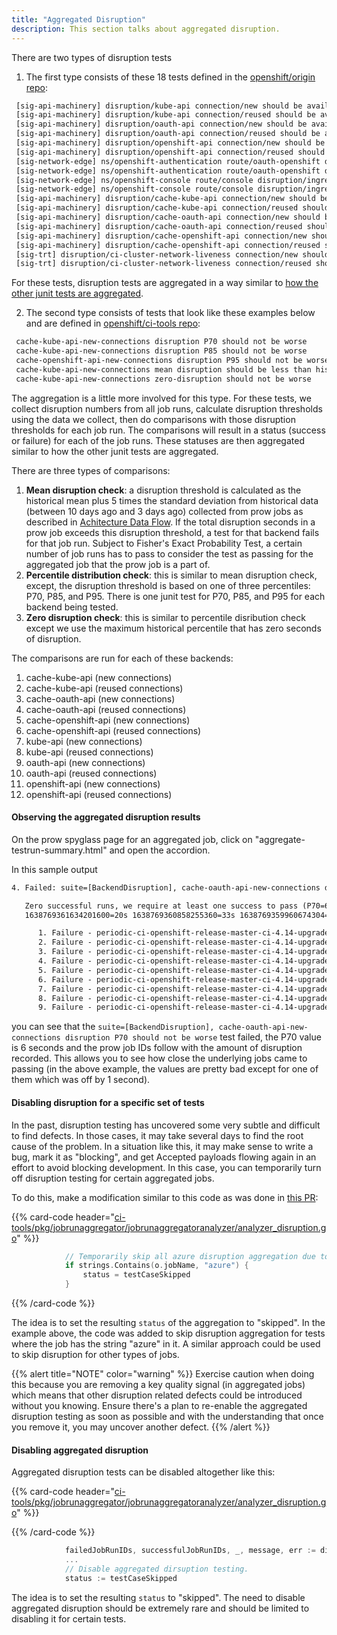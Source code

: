 ```yaml
---
title: "Aggregated Disruption"
description: This section talks about aggregated disruption.
---
```


There are two types of disruption tests

1.  The first type consists of these 18 tests defined in the [openshift/origin repo](https://github.com/openshift/origin/blob/60a977f08b291f7d6374324778a61440e6704390/pkg/synthetictests/disruption.go#L26):

```html
 [sig-api-machinery] disruption/kube-api connection/new should be available throughout the test
 [sig-api-machinery] disruption/kube-api connection/reused should be available throughout the test
 [sig-api-machinery] disruption/oauth-api connection/new should be available throughout the test
 [sig-api-machinery] disruption/oauth-api connection/reused should be available throughout the test
 [sig-api-machinery] disruption/openshift-api connection/new should be available throughout the test
 [sig-api-machinery] disruption/openshift-api connection/reused should be available throughout the test
 [sig-network-edge] ns/openshift-authentication route/oauth-openshift disruption/ingress-to-oauth-server connection/new should be available throughout the test
 [sig-network-edge] ns/openshift-authentication route/oauth-openshift disruption/ingress-to-oauth-server connection/reused should be available throughout the test
 [sig-network-edge] ns/openshift-console route/console disruption/ingress-to-console connection/new should be available throughout the test
 [sig-network-edge] ns/openshift-console route/console disruption/ingress-to-console connection/reused should be available throughout the test
 [sig-api-machinery] disruption/cache-kube-api connection/new should be available throughout the test
 [sig-api-machinery] disruption/cache-kube-api connection/reused should be available throughout the test
 [sig-api-machinery] disruption/cache-oauth-api connection/new should be available throughout the test
 [sig-api-machinery] disruption/cache-oauth-api connection/reused should be available throughout the test
 [sig-api-machinery] disruption/cache-openshift-api connection/new should be available throughout the test
 [sig-api-machinery] disruption/cache-openshift-api connection/reused should be available throughout the test
 [sig-trt] disruption/ci-cluster-network-liveness connection/new should be available throughout the test
 [sig-trt] disruption/ci-cluster-network-liveness connection/reused should be available throughout the test
```

For these tests, disruption tests are aggregated in a way similar to [how the other junit tests are aggregated](../../improving-ci-signal).

2.  The second type consists of tests that look like these examples below and are defined in [openshift/ci-tools repo](https://github.com/openshift/ci-tools/blob/d540ac734fd1b6bbdc05811c238e362cda2286c1/pkg/jobrunaggregator/jobrunaggregatoranalyzer/analyzer_disruption.go#L57-L64):

```html
 cache-kube-api-new-connections disruption P70 should not be worse
 cache-kube-api-new-connections disruption P85 should not be worse
 cache-openshift-api-new-connections disruption P95 should not be worse
 cache-kube-api-new-connections mean disruption should be less than historical plus five standard deviations
 cache-kube-api-new-connections zero-disruption should not be worse
```

The aggregation is a little more involved for this type. For these tests, we collect disruption numbers
from all job runs, calculate disruption thresholds using the data we collect, then do comparisons with
those disruption thresholds for each job run. The comparisons will result in a status (success or failure)
for each of the job runs. These statuses are then aggregated similar to how the other junit tests are
aggregated.

There are three types of comparisons:

1. **Mean disruption check**: a disruption threshold is calculated as the historical mean plus 5 times the
   standard deviation from historical data (between 10 days ago and 3 days ago) collected from prow jobs
   as described in [Achitecture Data Flow](../data-architecture/).  If the total
   disruption seconds in a prow job exceeds this disruption threshold, a test for that backend fails for that job run.
   Subject to Fisher's Exact Probability Test, a certain number of job runs has to pass to consider the test as passing
   for the aggregated job that the prow job is a part of.
2. **Percentile distribution check**: this is similar to mean disruption check, except, the disruption
   threshold is based on one of three percentiles: P70, P85, and P95.  There is one junit test for P70,
   P85, and P95 for each backend being tested.
3. **Zero disruption check**: this is similar to percentile disribution check except we use the maximum historical
   percentile that has zero seconds of disruption.

The comparisons are run for each of these backends:

1. cache-kube-api (new connections)
2. cache-kube-api (reused connections)
3. cache-oauth-api (new connections)
4. cache-oauth-api (reused connections)
5. cache-openshift-api (new connections)
6. cache-openshift-api (reused connections)
7. kube-api (new connections)
8. kube-api (reused connections)
9. oauth-api (new connections)
10. oauth-api (reused connections)
11. openshift-api (new connections)
12. openshift-api (reused connections)

#### Observing the aggregated disruption results

On the prow spyglass page for an aggregated job, click on "aggregate-testrun-summary.html" and open the accordion.

In this sample output

```html
4. Failed: suite=[BackendDisruption], cache-oauth-api-new-connections disruption P70 should not be worse

   Zero successful runs, we require at least one success to pass (P70=6.00s failures=[1638769365845282816=24s 1638769363324506112=23s
   1638769361634201600=20s 1638769360858255360=33s 1638769359960674304=19s 1638769362481451008=11s 1638769364150784000=7s 1638769364989644800=9s 1638769359117619200=16s])

      1. Failure - periodic-ci-openshift-release-master-ci-4.14-upgrade-from-stable-4.13-e2e-gcp-ovn-rt-upgrade/1638769365845282816
      2. Failure - periodic-ci-openshift-release-master-ci-4.14-upgrade-from-stable-4.13-e2e-gcp-ovn-rt-upgrade/1638769363324506112
      3. Failure - periodic-ci-openshift-release-master-ci-4.14-upgrade-from-stable-4.13-e2e-gcp-ovn-rt-upgrade/1638769361634201600
      4. Failure - periodic-ci-openshift-release-master-ci-4.14-upgrade-from-stable-4.13-e2e-gcp-ovn-rt-upgrade/1638769360858255360
      5. Failure - periodic-ci-openshift-release-master-ci-4.14-upgrade-from-stable-4.13-e2e-gcp-ovn-rt-upgrade/1638769359960674304
      6. Failure - periodic-ci-openshift-release-master-ci-4.14-upgrade-from-stable-4.13-e2e-gcp-ovn-rt-upgrade/1638769362481451008
      7. Failure - periodic-ci-openshift-release-master-ci-4.14-upgrade-from-stable-4.13-e2e-gcp-ovn-rt-upgrade/1638769364150784000
      8. Failure - periodic-ci-openshift-release-master-ci-4.14-upgrade-from-stable-4.13-e2e-gcp-ovn-rt-upgrade/1638769364989644800
      9. Failure - periodic-ci-openshift-release-master-ci-4.14-upgrade-from-stable-4.13-e2e-gcp-ovn-rt-upgrade/1638769359117619200
```

you can see that the `suite=[BackendDisruption], cache-oauth-api-new-connections disruption P70 should not be worse` test failed, the P70 value is 6 seconds
and the prow job IDs follow with the amount of disruption recorded.  This allows you to see how close the underlying jobs came to passing (in the
above example, the values are pretty bad except for one of them which was off by 1 second).

#### Disabling disruption for a specific set of tests

In the past, disruption testing has uncovered some very subtle and difficult to find defects.  In those cases,
it may take several days to find the root cause of the problem.  In a situation like this, it may make sense to
write a bug, mark it as "blocking", and get Accepted payloads flowing again in an effort to avoid blocking development.
In this case, you can temporarily turn off disruption testing for certain aggregated jobs.

To do this, make a modification similar to this code as was done in [this PR](https://github.com/openshift/ci-tools/pull/3317/files):

{{% card-code header="[ci-tools/pkg/jobrunaggregator/jobrunaggregatoranalyzer/analyzer_disruption.go](https://github.com/openshift/ci-tools/blob/01097fb7d27a7477e2f2244f8d94e3b4ba44aad7/pkg/jobrunaggregator/jobrunaggregatoranalyzer/analyzer_disruption.go#L76)" %}}

```go
			// Temporarily skip all azure disruption aggregation due to https://issues.redhat.com/browse/TRT-889
			if strings.Contains(o.jobName, "azure") {
				status = testCaseSkipped
			}
```

{{% /card-code %}}

The idea is to set the resulting `status` of the aggregation to "skipped".  In the example above, the code was added to
skip disruption aggregation for tests where the job has the string "azure" in it.  A similar approach  could
be used to skip disruption for other types of jobs.

{{% alert title="NOTE" color="warning" %}}
Exercise caution when doing this because you are removing a key quality signal (in aggregated jobs) which
means that other disruption related defects could be introduced without you knowing.  Ensure there's a plan to
re-enable the aggregated disruption testing as soon as possible and with the understanding that once you remove it,
you may uncover another defect.
{{% /alert %}}

#### Disabling aggregated disruption

Aggregated disruption tests can be disabled altogether like this:

{{% card-code header="[ci-tools/pkg/jobrunaggregator/jobrunaggregatoranalyzer/analyzer_disruption.go](https://github.com/openshift/ci-tools/blob/01097fb7d27a7477e2f2244f8d94e3b4ba44aad7/pkg/jobrunaggregator/jobrunaggregatoranalyzer/analyzer_disruption.go#L81-L84)" %}}

{{% /card-code %}}

```go
			failedJobRunIDs, successfulJobRunIDs, _, message, err := disruptionCheckFn(ctx, jobRunIDToAvailabilityResultForBackend, backendName)
			...
			// Disable aggregated dirsuption testing.
			status := testCaseSkipped
```

The idea is to set the resulting `status` to "skipped".  The need to disable aggregated disruption should be extremely rare and should be limited to
disabling it for certain tests.